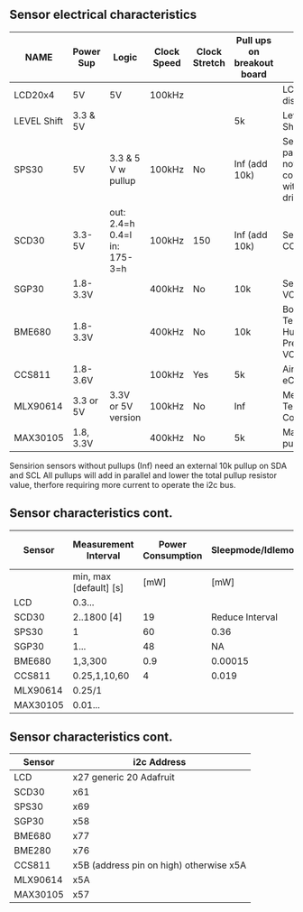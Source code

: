 ## Sensor electrical characteristics
| NAME | Power Sup | Logic | Clock Speed | Clock Stretch| Pull ups on breakout board | Board | 
| --- | --- | --- | --- | --- | --- | --- |
| LCD20x4| 5V| 5V | 100kHz| | | LCD display
| LEVEL Shift|  3.3 & 5V | | | |   5k | Level Shifter
| SPS30 | 5V | 3.3 & 5 V w pullup | 100kHz |           No| Inf (add 10k)| Senserion particle, not compatible with LCD driver
| SCD30  | 3.3-5V | out: 2.4=h 0.4=l in: 175-3=h |      100kHz | 150 | Inf (add 10k)| Senserion CO2
| SGP30  | 1.8-3.3V | | 400kHz | No | 10k | Senserion VOC, eCO2 |
| BME680 | 1.8-3.3V | | 400kHz| No | 10k | Bosch Temp, Humidity, Pressure, VOC
| CCS811 | 1.8-3.6V | | 100kHz| Yes | 5k | Airquality eCO2 tVOC
| MLX90614 | 3.3 or 5V | 3.3V or 5V version | 100kHz| No | Inf |  Melex Temp Contactless
| MAX30105 | 1.8, 3.3V| | 400kHz | No|  5k |  Maxim pulseox

Sensirion sensors without pullups (Inf) need an external 10k pullup on SDA and SCL All pullups will add in parallel and lower the total pullup resistor value, therfore requiring more current to operate the i2c bus.

## Sensor characteristics cont.
| Sensor | Measurement Interval | Power Consumption | Sleepmode/Idlemode | Data ready hardware | Cost |
| --- | --- | --- | --- | --- | --- |
|| min, max [default] [s]| [mW]| [mW]|| $
| LCD      | 0.3...
| SCD30    | 2..1800 [4]  | 19  | Reduce Interval      | Yes | 54 |
| SPS30    | 1       | 60  | 0.36    | No  | 45 |
| SGP30    | 1...    | 48  | NA      | No  | 24 |
| BME680   | 1,3,300  | 0.9 | 0.00015 | No  | 10 |
| CCS811   | 0.25,1,10,60   | 4   | 0.019   | Yes | 12 |
| MLX90614 | 0.25/1    |     |         |     |  9 |
| MAX30105 | 0.01... |     |         |     | 12 |

## Sensor characteristics cont.
| Sensor | i2c Address |
| --- | --- | 
| LCD      | x27 generic 20 Adafruit
| SCD30    | x61
| SPS30    | x69
| SGP30    | x58
| BME680   | x77
| BME280   | x76
| CCS811   | x5B (address pin on high) otherwise x5A
| MLX90614 | x5A
| MAX30105 | x57

